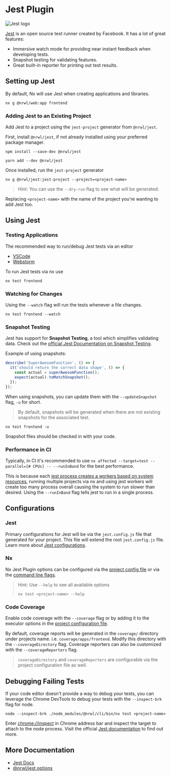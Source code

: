 # Jest Plugin

![Jest logo](/shared/jest-logo.png)

[Jest](https://jestjs.io/) is an open source test runner created by Facebook. It has a lot of great features:

- Immersive watch mode for providing near instant feedback when developing tests.
- Snapshot testing for validating features.
- Great built-in reporter for printing out test results.

## Setting up Jest

By default, Nx will use Jest when creating applications and libraries.

```shell
nx g @nrwl/web:app frontend
```

### Adding Jest to an Existing Project

Add Jest to a project using the `jest-project` generator from `@nrwl/jest`.

First, install `@nrwl/jest`, if not already installed using your preferred package manager.

```shell
npm install --save-dev @nrwl/jest
```

```shell
yarn add --dev @nrwl/jest
```

Once installed, run the `jest-project` generator

```shell
nx g @nrwl/jest:jest-project --project=<project-name>
```

> Hint: You can use the `--dry-run` flag to see what will be generated.

Replacing `<project-name>` with the name of the project you're wanting to add Jest too.

## Using Jest

### Testing Applications

The recommended way to run/debug Jest tests via an editor

- [VSCode](https://marketplace.visualstudio.com/items?itemName=firsttris.vscode-jest-runner)
- [Webstorm](https://blog.jetbrains.com/webstorm/2018/10/testing-with-jest-in-webstorm/)

To run Jest tests via nx use

```shell
nx test frontend
```

### Watching for Changes

Using the `--watch` flag will run the tests whenever a file changes.

```shell
nx test frontend --watch
```

### Snapshot Testing

Jest has support for **Snapshot Testing**, a tool which simplifies validating data. Check out the [official Jest Documentation on Snapshot Testing](https://jestjs.io/docs/en/snapshot-testing).

Example of using snapshots:

```typescript
describe('SuperAwesomFunction', () => {
  it('should return the correct data shape', () => {
    const actual = superAwesomFunction();
    expect(actual).toMatchSnapshot();
  });
});
```

When using snapshots, you can update them with the `--updateSnapshot` flag, `-u` for short.

> By default, snapshots will be generated when there are not existing snapshots for the associated test.

```shell
nx test frontend -u
```

Snapshot files should be checked in with your code.

### Performance in CI

Typically, in CI it's recommended to use `nx affected --target=test --parallel=[# CPUs] -- --runInBand` for the best performance.

This is because each [jest process creates a workers based on system resources](https://jestjs.io/docs/cli#--maxworkersnumstring), running multiple projects via nx and using jest workers will create too many process overall causing the system to run slower than desired. Using the `--runInBand` flag tells jest to run in a single process.

## Configurations

### Jest

Primary configurations for Jest will be via the `jest.config.js` file that generated for your project. This file will extend the root `jest.config.js` file. Learn more about [Jest configurations](https://jestjs.io/docs/configuration#options).

### Nx

Nx Jest Plugin options can be configured via the [project config file](/configuration/projectjson) or via the [command line flags](/jest/jest).

> Hint: Use `--help` to see all available options
>
> ```shell
> nx test <project-name> --help
> ```

### Code Coverage

Enable code coverage with the `--coverage` flag or by adding it to the executor options in the [project configuration file](/configuration/projectjson).

By default, coverage reports will be generated in the `coverage/` directory under projects name. i.e. `coverage/apps/frontend`. Modify this directory with the `--coverageDirectory` flag. Coverage reporters can also be customized with the `--coverageReporters` flag.

> `coverageDirectory` and `coverageReporters` are configurable via the project configuration file as well.

## Debugging Failing Tests

If your code editor doesn't provide a way to debug your tests, you can leverage the Chrome DevTools to debug your tests with the `--inspect-brk` flag for node.

```shell
node --inspect-brk ./node_modules/@nrwl/cli/bin/nx test <project-name>
```

Enter [chrome://inspect](chrome://inspect) in Chrome address bar and inspect the target to attach to the node process. Visit the official [Jest documentation](https://jestjs.io/docs/en/troubleshooting#tests-are-failing-and-you-don-t-know-why) to find out more.

## More Documentation

- [Jest Docs](https://jestjs.io/)
- [@nrwl/jest options](/jest/jest)
